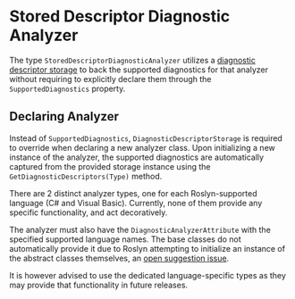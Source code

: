 # Stored Descriptor Diagnostic Analyzer

The type `StoredDescriptorDiagnosticAnalyzer` utilizes a [diagnostic descriptor storage](descriptorStorage.md) to back the supported diagnostics for that analyzer without requiring to explicitly declare them through the `SupportedDiagnostics` property.

## Declaring Analyzer

Instead of `SupportedDiagnostics`, `DiagnosticDescriptorStorage` is required to override when declaring a new analyzer class. Upon initializing a new instance of the analyzer, the supported diagnostics are automatically captured from the provided storage instance using the `GetDiagnosticDescriptors(Type)` method.

There are 2 distinct analyzer types, one for each Roslyn-supported language (C# and Visual Basic). Currently, none of them provide any specific functionality, and act decoratively.

The analyzer must also have the `DiagnosticAnalyzerAttribute` with the specified supported language names. The base classes do not automatically provide it due to Roslyn attempting to initialize an instance of the abstract classes themselves, an [open suggestion issue](https://github.com/dotnet/roslyn/issues/56340).

It is however advised to use the dedicated language-specific types as they may provide that functionality in future releases.
